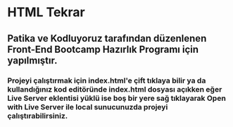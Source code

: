# HTML Tekrar

## Patika ve Kodluyoruz tarafından düzenlenen Front-End Bootcamp Hazırlık Programı için yapılmıştır.

### Projeyi çalıştırmak için index.html'e çift tıklaya bilir ya da kullandığınız kod editöründe index.html dosyası açıkken eğer Live Server eklentisi yüklü ise boş bir yere sağ tıklayarak Open with Live Server ile local sunucunuzda projeyi çalıştırabilirsiniz.
